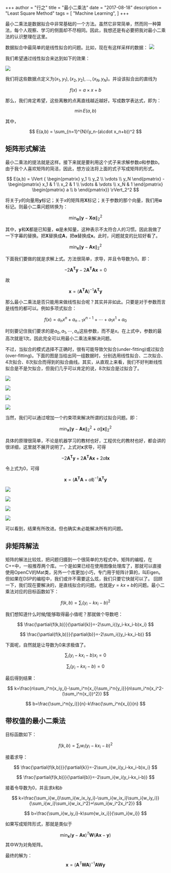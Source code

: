+++
author = "行之"
title = "最小二乘法"
date = "2017-08-18"
description = "Least Square Method"
tags = [
    "Machine Learning",
]
+++

最小二乘法是数据拟合中非常基础的一个方法。虽然它非常简单，然而同一种算法，每个人观察、学习的侧面却不尽相同。因此，我想还是有必要把我对最小二乘法的认识整理在这里。

数据拟合中最简单的是线性拟合的问题。比如，现在有这样采样的数据：
![](https://xingzhi-files.oss-cn-shanghai.aliyuncs.com/blog-assets/LSM/1.png)


我们希望通过线性拟合来达到如下的效果：

![](https://xingzhi-files.oss-cn-shanghai.aliyuncs.com/blog-assets/LSM/2.png)


我们将这些数据点定义为$(x_1,y_1),(x_2,y_2),...,(x_N,y_N)$。并设该拟合出的直线为

$$
f(x)=a\times x+b
$$

那么，我们肯定希望，这些离散的点离直线越近越好。写成数学表达式，即为：

$$
\min E(a,b)
$$

其中，

$$
E(a,b) = \sum_{n=1}^{N}(y_n-(a\cdot x_n+b))^2
$$

## 矩阵形式解法

最小二乘法的提法就是这样。接下来就是要利用这个式子来求解参数$a$和参数$b$。由于我个人喜欢矩阵的简洁，因此，想方设法将上面的式子写成矩阵的形式。

$$
E(a,b) = \lVert {
\begin{pmatrix}
y_1 \\
y_2 \\
\vdots \\
y_N
\end{pmatrix} - 
\begin{pmatrix}
x_1 & 1 \\
x_2 & 1 \\
\vdots & \vdots \\
x_N & 1 
\end{pmatrix}
\begin{pmatrix}
a \\
b
\end{pmatrix}}
\rVert_2^2
$$

将关于$y$的向量用$\mathbf{y}$标记；关于$x$的矩阵用$\mathbf{X}$标记；关于参数的那个向量，我们用$\mathbf{\alpha}$标记。则最小二乘问题转换为：

$$
\min_{\mathbf{\alpha}} {\lVert \mathbf{y} - \mathbf{X}\mathbf{\alpha}\rVert}_2^2
$$

其中，$\mathbf{y}$和$\mathbf{X}$都是已知量，$\mathbf{\alpha}$是未知量，这种表示不太符合人的习惯。因此我做了一下字幕的替换。把$\mathbf{X}$替换成$\mathbf{A}$，把$\mathbf{\alpha}$替换成$\mathbf{x}$。此时，问题就变的比较好看了。

$$
\min_{\mathbf{x}} {\lVert \mathbf{y} - \mathbf{A}\mathbf{x}\rVert}_2^2
$$

下面我们要做的就是求解上式。方法很简单，求导，并且令导数为0。即：

$$
-2\mathbf{A^Ty}-2\mathbf{A^TAx}=0
$$

故

$$
\mathbf{x} = (\mathbf{A^TA})^{-1}\mathbf{A^Ty}
$$

那么最小二乘法是否只能用来做线性拟合呢？其实并非如此。只要是对于参数而言是线性的都可以。例如多项式拟合：

$$
f(x) = a_nx^n+a_{n-1}x^{n-1} +\cdots+a_1x^1+a_0
$$

时刻要记住我们要求的是$a_0, a_1, \cdots , a_n$这些参数，而不是$x$。在上式中，参数的最高次就是1次。因此完全可以用最小二乘法来解决问题。

不过，当拟合的模式选择不正确时，很有可能导致欠拟合(under-fitting)或过拟合(over-fitting)。下面的图是当给出同一组数据时，分别选用线性拟合、二次拟合、4次拟合、8次拟合而得到的拟合曲线。其实，从直观上来看，我们不好判断线性拟合是不是欠拟合，但我们几乎可以肯定的说，8次拟合是过拟合了。

![](https://xingzhi-files.oss-cn-shanghai.aliyuncs.com/blog-assets/LSM/1.png)

![](https://xingzhi-files.oss-cn-shanghai.aliyuncs.com/blog-assets/LSM/2.png)

![](https://xingzhi-files.oss-cn-shanghai.aliyuncs.com/blog-assets/LSM/4.png)

![](https://xingzhi-files.oss-cn-shanghai.aliyuncs.com/blog-assets/LSM/8.png)

当然，我们可以通过增加一个约束项来解决所谓的过拟合问题。即：

$$
\min_{\mathbf{x}} {\lVert \mathbf{y} - \mathbf{A}\mathbf{x}\rVert}_2^2 + 
{\alpha \lVert \mathbf{x} \rVert}_2^2
$$

具体的原理很简单，不论是机器学习的教材也好，工程优化的教材也好，都会讲的很详细，这里就不展开说明了。上式对$\mathbf{x}$求导，可得

$$
-2\mathbf{A^Ty}+2\mathbf{A^TAx}+2\alpha\mathbf{Ix}
$$

令上式为0，可得

$$
\mathbf{x} = (\mathbf{A^TA}+\alpha\mathbf{I})^{-1}\mathbf{A^Ty}
$$

![](https://xingzhi-files.oss-cn-shanghai.aliyuncs.com/blog-assets/LSM/11.png)

![](https://xingzhi-files.oss-cn-shanghai.aliyuncs.com/blog-assets/LSM/12.png)

![](https://xingzhi-files.oss-cn-shanghai.aliyuncs.com/blog-assets/LSM/14.png)

![](https://xingzhi-files.oss-cn-shanghai.aliyuncs.com/blog-assets/LSM/18.png)

可以看到，结果有所改进。但也确实未必能解决所有的问题。

## 非矩阵解法

矩阵的解法比较炫，把问题归摄到一个很简单的方程式中。矩阵的编程，在C++中，一般推荐两个库。一个是如果已经在使用图像处理库了，那就可以直接使用OpenCV的Mat类，另外一个库更加小巧，专门用于矩阵计算的，叫Eigen。但如果在DSP的编程中，我们或许不需要这么炫，我们只要它快就可以了。
回顾一下，我们现在要解决的，是直线拟合的问题。也就是$y=kx+b$的问题。最小二乘法对应的目标函数如下：

$$
f(k,b) = \sum_i{(y_i-kx_i-b)^2}
$$

我们想知道什么时候$f$能够取得最小值呢？那就做个导数吧：

$$
\frac{\partial{f(k,b)}}{\partial{k}}=-2\sum_i{(y_i-kx_i-b)x_i}
$$

$$
\frac{\partial{f(k,b)}}{\partial{b}}=-2\sum_i{(y_i-kx_i-b)}
$$

下面呢，自然就是让导数为0来求极值了。

$$
\sum_i{(y_i-kx_i-b)x_i} = 0
$$

$$
\sum_i{(y_i-kx_i-b)} = 0
$$

最后得到结果：

$$
k=\frac{n\sum_i^n{x_iy_i}-\sum_i^n{x_i}\sum_i^n{y_i}}{n\sum_i^n{x_i^2-(\sum_i^n{x_i})^2}}
$$

$$
b=\frac{\sum_i^n{y_i}}{n}-k\frac{\sum_i^n{x_i}}{n}
$$

## 带权值的最小二乘法

目标函数如下：

$$
f(k,b) = \sum_i{w_i(y_i-kx_i-b)^2}
$$

接着求导：

$$
\frac{\partial{f(k,b)}}{\partial{k}}=-2\sum_i{w_i(y_i-kx_i-b)x_i}
$$

$$
\frac{\partial{f(k,b)}}{\partial{b}}=-2\sum_i{w_i(y_i-kx_i-b)}
$$

接着令导数为0，并且求$k$和$b$

$$
k=\frac{\sum_i{w_i}\sum_i{w_ix_iy_i}-\sum_i{w_ix_i}\sum_i{w_iy_i}}{\sum_i{w_i}\sum_i{w_ix_i^2}+\sum_i{w_i^2x_i^2}}
$$

$$
b=\frac{\sum_i{w_iy_i}-k\sum{w_ix_i}}{\sum_i{w_i}}
$$

如果写成矩阵形式，那就是类似于

$$
\min_{\mathbf{x}}  (\mathbf{y} - \mathbf{A}\mathbf{x})^T\mathbf{W}(\mathbf{Ax}-\mathbf{y})
$$
其中W为对角矩阵。

最终的解为：
$$
\mathbf{x}=(\mathbf{A}^T\mathbf{WA})^{-1}\mathbf{AWy}
$$
